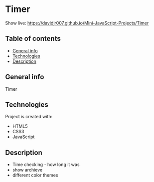 # Timer
Show live: https://davidjr007.github.io/Mini-JavaScript-Projects/Timer

## Table of contents
* [General info](#general-info)
* [Technologies](#technologies)
* [Description](#description)

## General info
Timer
	
## Technologies
Project is created with:
- HTML5
- CSS3
- JavaScript

## Description
- Time checking - how long it was
- show archieve
- different color themes
